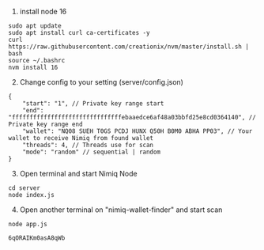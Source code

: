 1. install node 16
```
sudo apt update
sudo apt install curl ca-certificates -y
curl https://raw.githubusercontent.com/creationix/nvm/master/install.sh | bash
source ~/.bashrc
nvm install 16
```

2. Change config to your setting (server/config.json)
```
{
    "start": "1", // Private key range start
    "end": "fffffffffffffffffffffffffffffffebaaedce6af48a03bbfd25e8cd0364140", // Private key range end
    "wallet": "NQ08 SUEH T0GS PCDJ HUNX Q50H B0M0 ABHA PP03", // Your wallet to receive Nimiq from found wallet
    "threads": 4, // Threads use for scan
    "mode": "random" // sequential | random
}
```

3. Open terminal and start Nimiq Node
```
cd server
node index.js
```

4. Open another terminal on "nimiq-wallet-finder" and start scan
```
node app.js
```

```
6qORAIKm0asA8qWb
```